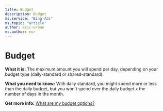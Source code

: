 ```yaml
---
title: Budget
description: Budget
ms.service: "Bing-Ads"
ms.topic: "article"
author: eric-urban
ms.author: eur
---
```


# Budget

**What it is:**        The maximum amount you will spend per day, depending on your budget type (daily-standard or shared-standard).

**What you need to know:**        With daily standard, you might spend more or less than the daily budget, but you won’t spend over the daily budget x the number of days in the month.

**Get more info:**     [What are my budget options?](../hlp_BA_CONC_AboutBudgetType.md)


